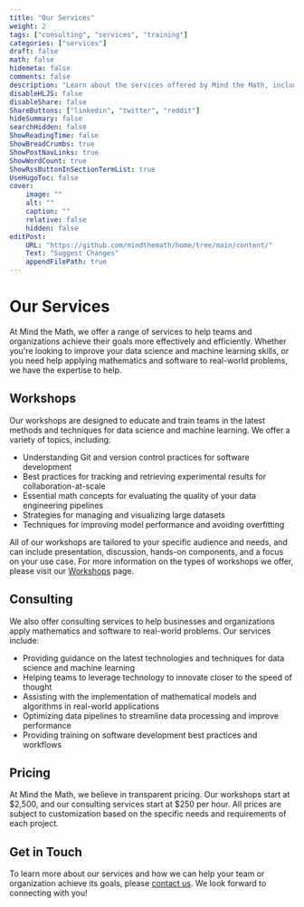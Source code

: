 ```yaml
---
title: "Our Services"
weight: 2
tags: ["consulting", "services", "training"]
categories: ["services"]
draft: false
math: false
hidemeta: false
comments: false
description: "Learn about the services offered by Mind the Math, including talks and workshops on leveraging technology and training in data science and machine learning."
disableHLJS: false
disableShare: false
ShareButtons: ["linkedin", "twitter", "reddit"]
hideSummary: false
searchHidden: false
ShowReadingTime: false
ShowBreadCrumbs: true
ShowPostNavLinks: true
ShowWordCount: true
ShowRssButtonInSectionTermList: true
UseHugoToc: false
cover:
    image: ""
    alt: ""
    caption: ""
    relative: false
    hidden: false
editPost:
    URL: "https://github.com/mindthemath/home/tree/main/content/"
    Text: "Suggest Changes"
    appendFilePath: true
---
```


# Our Services

At Mind the Math, we offer a range of services to help teams and organizations achieve their goals more effectively and efficiently. 
Whether you're looking to improve your data science and machine learning skills, or you need help applying mathematics and software to real-world problems, we have the expertise to help.

## Workshops

Our workshops are designed to educate and train teams in the latest methods and techniques for data science and machine learning. 
We offer a variety of topics, including:

- Understanding Git and version control practices for software development
- Best practices for tracking and retrieving experimental results for collaboration-at-scale
- Essential math concepts for evaluating the quality of your data engineering pipelines
- Strategies for managing and visualizing large datasets
- Techniques for improving model performance and avoiding overfitting

All of our workshops are tailored to your specific audience and needs, and can include presentation, discussion, hands-on components, and a focus on your use case. 
For more information on the types of workshops we offer, please visit our [Workshops](/workshops) page.

## Consulting

We also offer consulting services to help businesses and organizations apply mathematics and software to real-world problems. 
Our services include:

- Providing guidance on the latest technologies and techniques for data science and machine learning
- Helping teams to leverage technology to innovate closer to the speed of thought
- Assisting with the implementation of mathematical models and algorithms in real-world applications
- Optimizing data pipelines to streamline data processing and improve performance
- Providing training on software development best practices and workflows

## Pricing

At Mind the Math, we believe in transparent pricing. 
Our workshops start at $2,500, and our consulting services start at $250 per hour. 
All prices are subject to customization based on the specific needs and requirements of each project.

## Get in Touch

To learn more about our services and how we can help your team or organization achieve its goals, please [contact us](/contact). 
We look forward to connecting with you!
